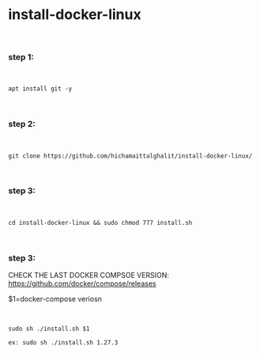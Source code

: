 # install-docker-linux

<br>

### step 1:

<br>

    apt install git -y

<br>

### step 2:

<br>

    git clone https://github.com/hichamaittalghalit/install-docker-linux/

<br>

### step 3:

<br>

    cd install-docker-linux && sudo chmod 777 install.sh

<br>

### step 3: 

CHECK THE LAST DOCKER COMPSOE VERSION: https://github.com/docker/compose/releases

$1=docker-compose veriosn 

<br>

    sudo sh ./install.sh $1
    
    ex: sudo sh ./install.sh 1.27.3
